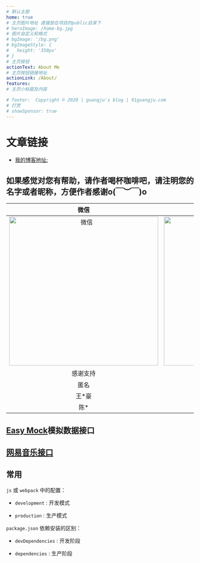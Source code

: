 ```yaml
---
# 默认主题
home: true
# 主页图片地址 直接放在项目的public目录下
# heroImage: /home-bg.jpg
# 图片自定义和格式
# bgImage: '/bg.png'
# bgImageStyle: {
#   height: '350px'
# }
# 主页按钮
actionText: About Me
# 主页按钮链接地址
actionLink: /About/
features:
# 主页小标题及内容

# footer:  Copyright © 2020 | guangju's blog | 91guangju.com
# 打赏
# showSponsor: true
---
```


# 文章链接

- [我的博客地址:](https://blog.zguangju.com/)

## 如果感觉对您有帮助，请作者喝杯咖啡吧，请注明您的名字或者昵称，方便作者感谢o(￣︶￣)o

|                          微信                          |                          支付宝                          |
| :----------------------------------------------------: | :------------------------------------------------------: |
| <img src="/img/wechat2.png" width="400px" alt="微信"/> | <img src="/img/alipay2.png" width="400px" alt="支付宝"/> |
|                        感谢支持                        |                            💰                             |
|                          匿名                          |                           ￥5.0                           |
|                         王*豪                          |                           ￥0.1                           |
|                          陈*                           |                            ￥1                            |

## [Easy Mock](http://123.56.171.43:7300/)模拟数据接口

## [网易音乐接口](http://123.56.171.43:7301)

<!-- 首页首屏下拉按钮 并在vuepress-theme-reco homeblog 添加<div class="anchor-down"></div> -->

## 常用

`js` 或 `webpack` 中的配置：

- `development` : 开发模式

- `production` : 生产模式

`package.json` 依赖安装的区别：

- `devDependencies` : 开发阶段

- `dependencies` : 生产阶段

<style>
.anchor-down {
  display: block;
  margin: 12rem auto 0;
  bottom: 45px;
  width: 20px;
  height: 20px;
  font-size: 34px;
  text-align: center;
  animation: bounce-in 1s .5s infinite;/*按钮动画*/
  position: absolute;
  left: 50%;
  bottom: 25%;
  margin-left: -10px;
  cursor: pointer;
}
@-webkit-keyframes bounce-in{
  0%{transform:translateY(0)}
  20%{transform:translateY(0)}
  50%{transform:translateY(-20px)}
  80%{transform:translateY(0)}
  to{transform:translateY(0)}
}
.anchor-down::before {
  content: "";
  width: 30px;
  height: 30px;
  display: block;
  border-right: 4px solid #5c5b5b;
  border-top: 4px solid #5c5b5b;
  transform: rotate(135deg);
  position: absolute;
  bottom: 10px;
}
.anchor-down::after {
  content: "";
  width: 30px;
  height: 30px;
  display: block;
  border-right: 4px solid #5c5b5b;
  border-top: 4px solid #5c5b5b;
  transform: rotate(135deg);
}
</style>

<script>
export default {
  mounted () {
    const ifJanchor = document.getElementById("JanchorDown");
    ifJanchor && ifJanchor.parentNode.removeChild(ifJanchor);
    let a = document.createElement('a');
    a.id = 'JanchorDown';
    a.className = 'anchor-down';
    document.getElementsByClassName('hero')[0].append(a);
    let targetA = document.getElementById("JanchorDown");
    targetA.addEventListener('click', e => { // 添加点击事件
      this.scrollFn();
    })
  },

  methods: {
    scrollFn() {
      const windowH = document.getElementsByClassName('hero')[0].clientHeight; // 获取窗口高度
      document.documentElement.scrollTop = windowH; // 滚动条滚动到指定位置
    }
  }
}
</script>

